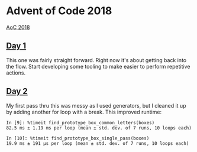 # Advent of Code 2018

[AoC 2018](https://adventofcode.com/2018)

## [Day 1](https://adventofcode.com/2018/day/1)

This one was fairly straight forward. Right now it's about getting back into the flow. Start developing some tooling to make easier to perform repetitive actions.

## [Day 2](https://adventofcode.com/2018/day/2)

My first pass thru this was messy as I used generators, but I cleaned it up by adding another for loop with a break. This improved runtime:

```console
In [9]: %timeit find_prototype_box_common_letters(boxes)
82.5 ms ± 1.19 ms per loop (mean ± std. dev. of 7 runs, 10 loops each)

In [10]: %timeit find_prototype_box_single_pass(boxes)
19.9 ms ± 191 µs per loop (mean ± std. dev. of 7 runs, 10 loops each)
```
